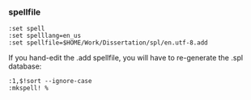 ### spellfile
```
:set spell
:set spelllang=en_us
:set spellfile=$HOME/Work/Dissertation/spl/en.utf-8.add
```
If you hand-edit the .add spellfile,
you will have to re-generate the .spl database:
```
:1,$!sort --ignore-case
:mkspell! %
```
